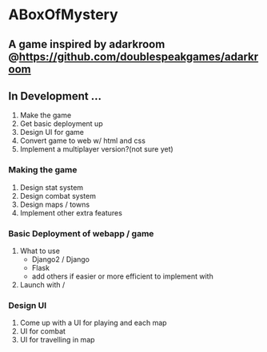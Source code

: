 # ABoxOfMystery

## A game inspired by adarkroom @https://github.com/doublespeakgames/adarkroom

## In Development ...

1. Make the game
2. Get basic deployment up
3. Design UI for game
4. Convert game to web w/ html and css
5. Implement a multiplayer version?(not sure yet)

### Making the game
1. Design stat system
2. Design combat system
3. Design maps / towns
4. Implement other extra features

### Basic Deployment of webapp / game
1. What to use
    - Django2 / Django
    - Flask
    - add others if easier or more efficient to implement with
2. Launch with /

### Design UI
1. Come up with a UI for playing and each map 
2. UI for combat
3. UI for travelling in map
